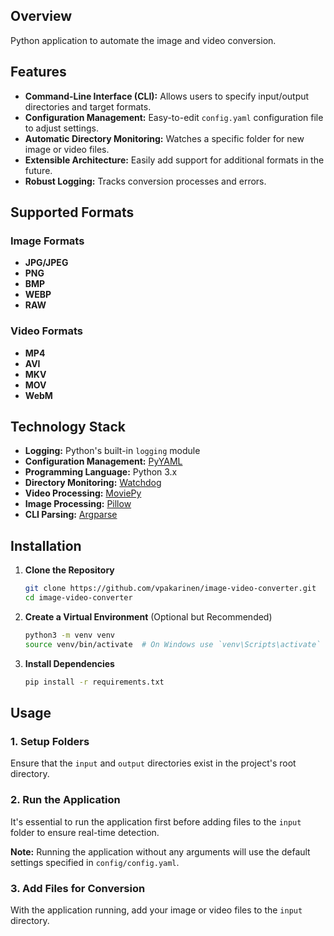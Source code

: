 ## Overview

Python application to automate the image and video conversion.

## Features
- **Command-Line Interface (CLI):** Allows users to specify input/output directories and target formats.
- **Configuration Management:** Easy-to-edit `config.yaml` configuration file to adjust settings.
- **Automatic Directory Monitoring:** Watches a specific folder for new image or video files.
- **Extensible Architecture:** Easily add support for additional formats in the future.
- **Robust Logging:** Tracks conversion processes and errors.

## Supported Formats

### Image Formats

- **JPG/JPEG**
- **PNG**
- **BMP**
- **WEBP**
- **RAW**

### Video Formats

- **MP4**
- **AVI**
- **MKV**
- **MOV**
- **WebM**

## Technology Stack

- **Logging:** Python's built-in `logging` module
- **Configuration Management:** [PyYAML](https://pyyaml.org/)
- **Programming Language:** Python 3.x
- **Directory Monitoring:** [Watchdog](https://python-watchdog.readthedocs.io/)
- **Video Processing:** [MoviePy](https://zulko.github.io/moviepy/)
- **Image Processing:** [Pillow](https://python-pillow.org/)
- **CLI Parsing:** [Argparse](https://docs.python.org/3/library/argparse.html)

## Installation

1. **Clone the Repository**

   ```bash
   git clone https://github.com/vpakarinen/image-video-converter.git
   cd image-video-converter
   ```

2. **Create a Virtual Environment** (Optional but Recommended)

   ```bash
   python3 -m venv venv
   source venv/bin/activate  # On Windows use `venv\Scripts\activate`
   ```

3. **Install Dependencies**

   ```bash
   pip install -r requirements.txt
   ```

## Usage

### 1. **Setup Folders**

Ensure that the `input` and `output` directories exist in the project's root directory.

### 2. **Run the Application**

It's essential to run the application first before adding files to the `input` folder to ensure real-time detection.

**Note:** Running the application without any arguments will use the default settings specified in `config/config.yaml`.

### 3. **Add Files for Conversion**

With the application running, add your image or video files to the `input` directory.

